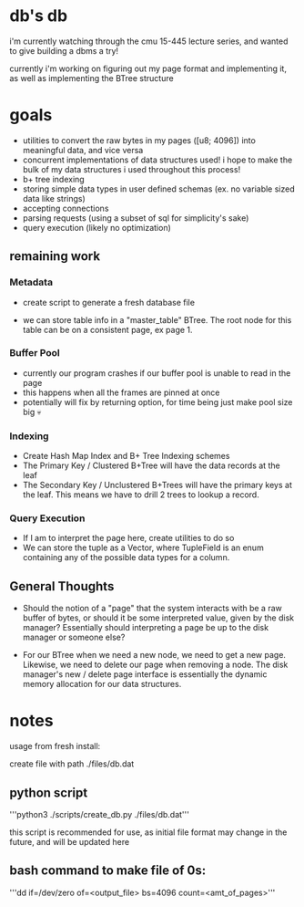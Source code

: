 # db's db

i'm currently watching through the cmu 15-445 lecture series, and wanted to give building a dbms a try!

currently i'm working on figuring out my page format and implementing it, as well as implementing the BTree structure

# goals

- utilities to convert the raw bytes in my pages ([u8; 4096]) into meaningful data, and vice versa
- concurrent implementations of data structures used! i hope to make the bulk of my data structures i used throughout this process!
- b+ tree indexing
- storing simple data types in user defined schemas (ex. no variable sized data like strings)
- accepting connections
- parsing requests (using a subset of sql for simplicity's sake)
- query execution (likely no optimization)

## remaining work

### Metadata

 - create script to generate a fresh database file

 - we can store table info in a "master_table" BTree. The root node for this table can be on a consistent page, ex page 1.

### Buffer Pool

 - currently our program crashes if our buffer pool is unable to read in the page
 - this happens when all the frames are pinned at once
 - potentially will fix by returning option, for time being just make pool size big :skull:

### Indexing

 - Create Hash Map Index and B+ Tree Indexing schemes
 - The Primary Key / Clustered B+Tree will have the data records at the leaf
 - The Secondary Key / Unclustered B+Trees will have the primary keys at the leaf. This means we have to drill 2 trees to lookup a record.

### Query Execution

 - If I am to interpret the page here, create utilities to do so
 - We can store the tuple as a Vector<TupleField>, where TupleField is an enum containing any of the possible data types for a column.

## General Thoughts

 - Should the notion of a "page" that the system interacts with be a raw buffer of bytes, or should it be some interpreted value, given by the disk manager? Essentially should interpreting a page be up to the disk manager or someone else?

 - For our BTree when we need a new node, we need to get a new page. Likewise, we need to delete our page when removing a node. The disk manager's new / delete page interface is essentially the dynamic memory allocation for our data structures.

# notes

usage from fresh install:

create file with path ./files/db.dat

## python script

'''python3 ./scripts/create_db.py ./files/db.dat'''

this script is recommended for use, as initial file format may change in the future, and will be updated here

## bash command to make file of 0s:

'''dd if=/dev/zero of=<output_file> bs=4096 count=<amt_of_pages>'''
